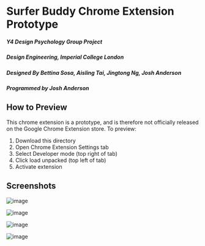 # Surfer Buddy Chrome Extension Prototype
##### Y4 Design Psychology Group Project
##### Design Engineering, Imperial College London
##### Designed By Bettina Sosa, Aisling Tai, Jingtong Ng, Josh Anderson
##### Programmed by Josh Anderson

## How to Preview
This chrome extension is a prototype, and is therefore not officially released on the Google Chrome Extension store. To preview:
1. Download this directory
2. Open Chrome Extension Settings tab
3. Select Developer mode (top right of tab)
4. Click load unpacked (top left of tab)
5. Activate extension


## Screenshots
![image](https://user-images.githubusercontent.com/23026627/109514744-43738e00-7a9e-11eb-95e8-c34f9f38f440.png)

![image](https://user-images.githubusercontent.com/23026627/109514949-7289ff80-7a9e-11eb-983a-98bbccccafd9.png)

![image](https://user-images.githubusercontent.com/23026627/109515053-92212800-7a9e-11eb-94ee-bbb759adcde6.png)

![image](https://user-images.githubusercontent.com/23026627/109515011-846ba280-7a9e-11eb-83b5-ebdb0702f54b.png)


